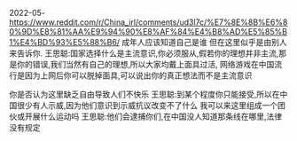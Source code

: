 

2022-05-
https://www.reddit.com/r/China_irl/comments/ud3l7c/%E7%8E%8B%E6%80%9D%E8%81%AA%E9%94%90%E8%AF%84%E4%B8%AD%E5%85%B1%E4%BD%93%E5%88%B6/
成年人应该知道自己是谁 但在这里似乎是由别人来告诉你.
王思聪:国家选择什么是主流意识,你必须服从,假若你的理想并非主流,那是你的错误,我们当然有自己的理想,所以大家均戴上面具过活,
网络游戏在中国流行是因为上网后你可以脱掉面具,可以说出你的真正想法而不是主流意识

你是否认为这里缺乏自由导致人们不快乐
王思聪:到某个程度你只能接受,所以在中国很少有人示威,因为他们意识到示威抗议改变不了什么
我可以来这里组成一个团伙或开展什么运动吗
王思聪:他们会逮捕你们,在中国没人知道那条线在哪里,法律没有规定